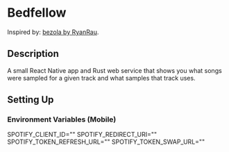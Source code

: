 # Bedfellow

Inspired by: [bezola by RyanRau](https://github.com/RyanRau/bezola).

## Description

A small React Native app and Rust web service that shows you what songs were sampled for a given track and what samples that track uses.

## Setting Up

### Environment Variables (Mobile)

SPOTIFY_CLIENT_ID=""
SPOTIFY_REDIRECT_URI=""
SPOTIFY_TOKEN_REFRESH_URL=""
SPOTIFY_TOKEN_SWAP_URL=""
